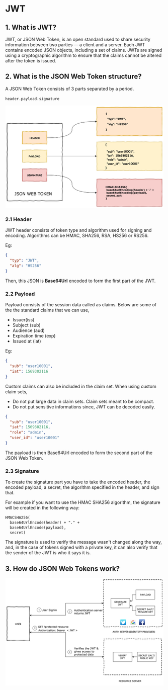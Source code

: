 # JWT

## 1. What is JWT?

JWT, or JSON Web Token, is an open standard used to share security information between two parties — a client and a server. Each JWT contains encoded JSON objects, including a set of claims. JWTs are signed using a cryptographic algorithm to ensure that the claims cannot be altered after the token is issued.

## 2. What is the JSON Web Token structure?

A JSON Web Token consists of 3 parts separated by a period.

`header.payload.signature`

![](../../assets/images/security/jwt.png)

### 2.1 Header

JWT header consists of token type and algorithm used for signing and encoding. Algorithms can be HMAC, SHA256, RSA, HS256 or RS256.

Eg:

```json
{
  "typ": "JWT",
  "alg": "HS256"
}
```

Then, this JSON is **Base64Url** encoded to form the first part of the JWT.

### 2.2 Payload

Payload consists of the session data called as claims. Below are some of the the standard claims that we can use,

- Issuer(iss)
- Subject (sub)
- Audience (aud)
- Expiration time (exp)
- Issued at (iat)

Eg:

```json
{
  "sub": "user10001",
  "iat": 1569302116
}
```

Custom claims can also be included in the claim set. When using custom claim sets,

- Do not put large data in claim sets. Claim sets meant to be compact.
- Do not put sensitive informations since, JWT can be decoded easily.

```json
{
  "sub": "user10001",
  "iat": 1569302116,
  "role": "admin",
  "user_id": "user10001"
}
```

The payload is then Base64Url encoded to form the second part of the JSON Web Token.

### 2.3 Signature

To create the signature part you have to take the encoded header, the encoded payload, a secret, the algorithm specified in the header, and sign that.

For example if you want to use the HMAC SHA256 algorithm, the signature will be created in the following way:

```
HMACSHA256(
  base64UrlEncode(header) + "." +
  base64UrlEncode(payload),
  secret)
```

The signature is used to verify the message wasn't changed along the way, and, in the case of tokens signed with a private key, it can also verify that the sender of the JWT is who it says it is.

## 3. How do JSON Web Tokens work?

![](../../assets/images/security/jwt_how_it_works.png)
